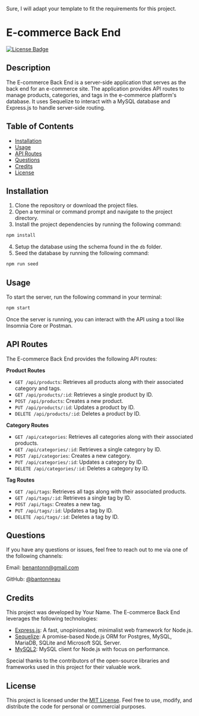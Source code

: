 Sure, I will adapt your template to fit the requirements for this project.

# E-commerce Back End

[![License Badge](https://img.shields.io/badge/License-MIT-blue.svg)](https://choosealicense.com/licenses/mit/)

## Description

The E-commerce Back End is a server-side application that serves as the back end for an e-commerce site. The application provides API routes to manage products, categories, and tags in the e-commerce platform's database. It uses Sequelize to interact with a MySQL database and Express.js to handle server-side routing.

## Table of Contents

- [Installation](#installation)
- [Usage](#usage)
- [API Routes](#api-routes)
- [Questions](#questions)
- [Credits](#credits)
- [License](#license)

## Installation

1. Clone the repository or download the project files.
2. Open a terminal or command prompt and navigate to the project directory.
3. Install the project dependencies by running the following command:

```bash
npm install
```

4. Setup the database using the schema found in the `db` folder.
5. Seed the database by running the following command:

```bash
npm run seed
```

## Usage

To start the server, run the following command in your terminal:

```bash
npm start
```

Once the server is running, you can interact with the API using a tool like Insomnia Core or Postman.

## API Routes

The E-commerce Back End provides the following API routes:

**Product Routes**
- `GET /api/products`: Retrieves all products along with their associated category and tags.
- `GET /api/products/:id`: Retrieves a single product by ID.
- `POST /api/products`: Creates a new product.
- `PUT /api/products/:id`: Updates a product by ID.
- `DELETE /api/products/:id`: Deletes a product by ID.

**Category Routes**
- `GET /api/categories`: Retrieves all categories along with their associated products.
- `GET /api/categories/:id`: Retrieves a single category by ID.
- `POST /api/categories`: Creates a new category.
- `PUT /api/categories/:id`: Updates a category by ID.
- `DELETE /api/categories/:id`: Deletes a category by ID.

**Tag Routes**
- `GET /api/tags`: Retrieves all tags along with their associated products.
- `GET /api/tags/:id`: Retrieves a single tag by ID.
- `POST /api/tags`: Creates a new tag.
- `PUT /api/tags/:id`: Updates a tag by ID.
- `DELETE /api/tags/:id`: Deletes a tag by ID.

## Questions

If you have any questions or issues, feel free to reach out to me via one of the following channels:

Email: [benantonn@gmail.com](mailto:benantonn@gmail.com)

GitHub: [@bantonneau](https://github.com/bantonneau)

## Credits

This project was developed by Your Name. The E-commerce Back End leverages the following technologies:

- [Express.js](https://expressjs.com/): A fast, unopinionated, minimalist web framework for Node.js.
- [Sequelize](https://sequelize.org/): A promise-based Node.js ORM for Postgres, MySQL, MariaDB, SQLite and Microsoft SQL Server.
- [MySQL2](https://www.npmjs.com/package/mysql2): MySQL client for Node.js with focus on performance.

Special thanks to the contributors of the open-source libraries and frameworks used in this project for their valuable work.

## License

This project is licensed under the [MIT License](LICENSE). Feel free to use, modify, and distribute the code for personal or commercial purposes.

